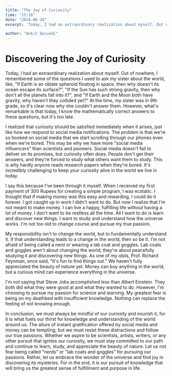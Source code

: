 ```yaml
---
title: "The Joy of Curiosity"
time: "15:16"
date: "2024-06-28"
excerpt: 'Today, I had an extraordinary realization about myself. Out of nowhere, I remembered some of the questions I used to ask my sister about the world. like, "If Earth is an oblate spheroid floating in space, then why doesnt its ocean escape its surface?", "If the Sun has such strong gravity, then why dont all the planets fall into it?", and "If Earth and the Moon both have gravity, why havent they collided yet?" At the time, my sister was in 9th grade, so its clear now why she couldnt answer them.'

author: "Ankit Dwivedi"
---
```



# Discovering the Joy of Curiosity

Today, I had an extraordinary realization about myself. Out of nowhere, I remembered some of the questions I used to ask my sister about the world, like, "If Earth is an oblate spheroid floating in space, then why doesn't its ocean escape its surface?", "If the Sun has such strong gravity, then why don't all the planets fall into it?", and "If Earth and the Moon both have gravity, why haven't they collided yet?" At the time, my sister was in 9th grade, so it's clear now why she couldn't answer them. However, what's remarkable is that today, I know the mathematically correct answers to these questions, but it's too late.

I realized that curiosity should be satisfied immediately when it arises, just like how we respond to social media notifications. The problem is that we're so hooked on social media that we start scrolling through our phones even when we're bored. This may be why we have more "social media influencers" than scientists and pioneers. Social media doesn't fail to deliver on its promises, but curiosity often does. People don't get their answers, and they're forced to study what others want them to study. This is why hardly anyone reads research papers when they're bored. It's incredibly challenging to keep your curiosity alive in the world we live in today.

I say this because I've been through it myself. When I received my first payment of 300 Rupees for creating a simple program, I was ecstatic. I thought that if making money was this easy and rewarding, I could do it forever. I got caught up in work I didn't want to do. But now I realize that I'm not meant to make money. I can live a happy, fulfilling life without having a lot of money. I don't want to be restless all the time. All I want to do is learn and discover new things. I want to study and understand how the universe works. I'm not too old to change course and pursue my true passion.

My responsibility isn't to change the world, but to fundamentally understand it. If that understanding leads to a change in the world, then so be it. I'm not afraid of being called a nerd or wearing a lab coat and goggles. Lab coats and goggles aren't about changing the world; they're about peacefully studying it and discovering new things. As one of my idols, Prof. Richard Feynman, once said, "It's fun to find things out." We haven't fully appreciated the beauty of nature yet. Money can buy anything in the world, but a curious mind can experience everything in the universe.

I'm not saying that Steve Jobs accomplished less than Albert Einstein. They both did what they were good at and what they wanted to do. However, I'm choosing to pursue my passion for science and learning. My greatest fear is being on my deathbed with insufficient knowledge. Nothing can replace the feeling of not knowing enough.

In conclusion, we must always be mindful of our curiosity and nourish it, for it is what fuels our thirst for knowledge and understanding of the world around us. The allure of instant gratification offered by social media and money can be tempting, but we must resist these distractions and follow our true passions. Whether we aspire to be scientists, artists, writers, or any other pursuit that ignites our curiosity, we must stay committed to our path and continue to learn, study, and appreciate the beauty of nature. Let us not fear being called "nerds" or "lab coats and goggles" for pursuing our passions. Rather, let us embrace the wonder of the universe and find joy in discovering its mysteries. For in the end, it is our pursuit of knowledge that will bring us the greatest sense of fulfillment and purpose in life.
